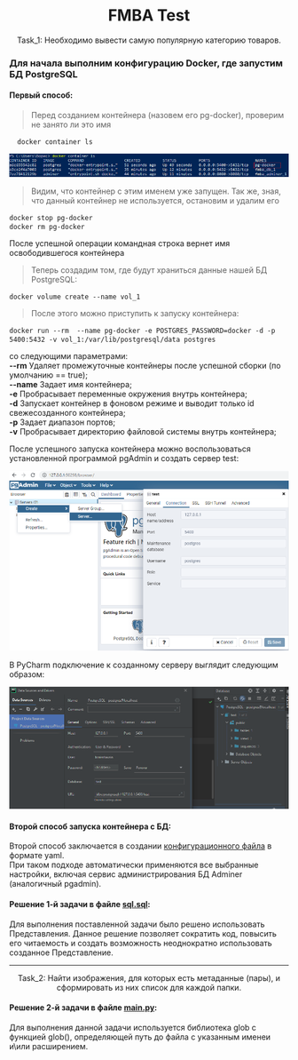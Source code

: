<h1 align="center">FMBA Test</h1>

<p align="center">
  Task_1: Необходимо вывести самую популярную категорию товаров.
</p>  

### Для начала выполним конфигурацию Docker, где запустим БД PostgreSQL  
#### Первый способ:

> Перед созданием контейнера (назовем его pg-docker), проверим не занято ли это имя  

```
  docker container ls
```  
<p align="center">
  <img src="https://github.com/borisshavrin/fmba_test/blob/9e46120e7c9c27f2b024b832f19e294c3fee1b8e/img/docker-container-ls.png">
</p>  

> Видим, что контейнер с этим именем уже запущен. Так же, зная, что данный контейнер не используется, остановим и удалим его  
```
docker stop pg-docker
docker rm pg-docker
```

После успешной операции командная строка вернет имя освободившегося контейнера

> Теперь создадим том, где будут храниться данные нашей БД PostgreSQL:  
```
docker volume create --name vol_1
```

> После этого можно приступить к запуску контейнера:  
```
docker run --rm  --name pg-docker -e POSTGRES_PASSWORD=docker -d -p 5400:5432 -v vol_1:/var/lib/postgresql/data postgres
```
со следующими параметрами:  
**--rm** Удаляет промежуточные контейнеры после успешной сборки (по умолчанию == true);  
**--name** Задает имя контейнера;  
**-e** Пробрасывает переменные окружения внутрь контейнера;  
**-d** Запускает контейнер в фоновом режиме и выводит только id свежесозданного контейнера;  
**-p** Задает диапазон портов;  
**-v** Пробрасывает директорию файловой системы внутрь контейнера;  

После успешного запуска контейнера можно воспользоваться установленной программой pgAdmin и создать сервер test:  
<p align="center">
  <img src="https://github.com/borisshavrin/fmba_test/blob/master/img/pgadmin.png" width=840px>
</p>  


В PyCharm подключение к созданному серверу выглядит следующим образом:  
<p align="center">
  <img src="https://github.com/borisshavrin/fmba_test/blob/master/img/pycharm.png" width=840px>
</p>  

#### Второй способ запуска контейнера с БД:  

Второй способ заключается в создании [конфигурационного файла][1] в формате yaml.  
При таком подходе автоматически применяются все выбранные настройки, включая сервис администрирования БД Adminer (аналогичный pgadmin).  


#### Решение 1-й задачи в файле [sql.sql][2]:  
Для выполнения поставленной задачи было решено использовать Представления. Данное решение позволяет сократить код, повысить его читаемость и создать возможность неоднократно использовать созданное Представление.  

<hr>  

<p align="center">
  Task_2: Найти изображения, для которых есть метаданные (пары), и сформировать из них список для каждой папки.
</p>  

#### Решение 2-й задачи в файле [main.py][3]:
Для выполнения данной задачи используется библиотека glob с функцией glob(), определяющей путь до файла с указанным именеи и\или расширением. 



[1]: https://github.com/borisshavrin/fmba_test/blob/master/docker-compose.yaml
[2]: https://github.com/borisshavrin/fmba_test/blob/master/sql.sql  
[3]: https://github.com/borisshavrin/fmba_test/blob/master/main.py
